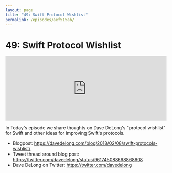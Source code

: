 ```yaml
---
layout: page
title: "49: Swift Protocol Wishlist"
permalink: /episodes/aef515ab/
---
```


# 49: Swift Protocol Wishlist

<iframe frameBorder="0" height="200px" scrolling="no" seamless src="https://player.simplecast.com/eedb656b-9197-47aa-b979-f53b4770bb04" width="100%"></iframe>

In Today's episode we share thoughts on Dave DeLong's "protocol wishlist" for Swift and other ideas for improving Swift's protocols.

- Blogpost: https://davedelong.com/blog/2018/02/08/swift-protocols-wishlist/
- Tweet thread around blog post: https://twitter.com/davedelong/status/961745088668868608
- Dave DeLong on Twitter: https://twitter.com/davedelong
